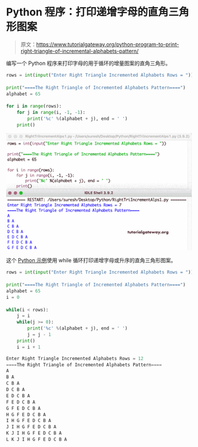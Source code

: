 # Python 程序：打印递增字母的直角三角形图案

> 原文：<https://www.tutorialgateway.org/python-program-to-print-right-triangle-of-incremental-alphabets-pattern/>

编写一个 Python 程序来打印字母的用于循环的增量图案的直角三角形。

```py
rows = int(input("Enter Right Triangle Incremented Alphabets Rows = "))

print("====The Right Triangle of Incremented Alphabets Pattern====")
alphabet = 65

for i in range(rows):
    for j in range(i, -1, -1):
        print('%c' %(alphabet + j), end = ' ')
    print()
```

![Python Program to Print Right Triangle of Incremental Alphabets Pattern](img/dfd590fb67d50585e2d8ba9c01827899.png)

这个 [Python 示例](https://www.tutorialgateway.org/python-programming-examples/)使用 while 循环打印递增字母或升序的直角三角形图案。

```py
rows = int(input("Enter Right Triangle Incremented Alphabets Rows = "))

print("====The Right Triangle of Incremented Alphabets Pattern====")
alphabet = 65
i = 0

while(i < rows):
    j = i
    while(j >= 0):
        print('%c' %(alphabet + j), end = ' ')
        j = j - 1
    print()
    i = i + 1
```

```py
Enter Right Triangle Incremented Alphabets Rows = 12
====The Right Triangle of Incremented Alphabets Pattern====
A 
B A 
C B A 
D C B A 
E D C B A 
F E D C B A 
G F E D C B A 
H G F E D C B A 
I H G F E D C B A 
J I H G F E D C B A 
K J I H G F E D C B A 
L K J I H G F E D C B A 
```